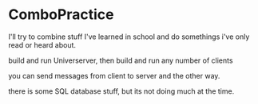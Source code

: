 # ComboPractice
I'll try to combine stuff I've learned in school and do somethings i've only read or heard about.

build and run Universerver, then build and run any number of clients

you can send messages from client to server and the other way.

there is some SQL database stuff, but its not doing much at the time.
